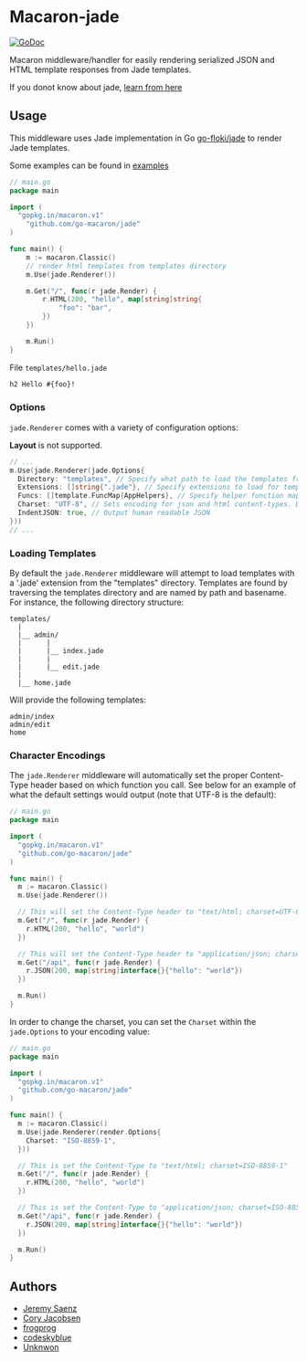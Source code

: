 # Macaron-jade
[![GoDoc](https://godoc.org/github.com/go-macaron/jade?status.svg)](https://godoc.org/github.com/go-macaron/jade)

Macaron middleware/handler for easily rendering serialized JSON and HTML template responses from Jade templates.

If you donot know about jade, [learn from here](http://www.learnjade.com/)

## Usage
This middleware uses Jade implementation in Go [go-floki/jade](https://github.com/go-floki/jade) to render Jade templates.

Some examples can be found in [examples](examples)

~~~ go
// main.go
package main

import (
  "gopkg.in/macaron.v1"
	"github.com/go-macaron/jade"
)

func main() {
	m := macaron.Classic()
	// render html templates from templates directory
	m.Use(jade.Renderer())

	m.Get("/", func(r jade.Render) {
		r.HTML(200, "hello", map[string]string{
			"foo": "bar",
		})
	})

	m.Run()
}
~~~

File `templates/hello.jade`

~~~ html
h2 Hello #{foo}!
~~~

### Options
`jade.Renderer` comes with a variety of configuration options:

**Layout** is not supported.

~~~ go
// ...
m.Use(jade.Renderer(jade.Options{
  Directory: "templates", // Specify what path to load the templates from.
  Extensions: []string{".jade"}, // Specify extensions to load for templates.
  Funcs: []template.FuncMap{AppHelpers}, // Specify helper function maps for templates to access.
  Charset: "UTF-8", // Sets encoding for json and html content-types. Default is "UTF-8".
  IndentJSON: true, // Output human readable JSON
}))
// ...
~~~

### Loading Templates
By default the `jade.Renderer` middleware will attempt to load templates with a '.jade' extension from the "templates" directory. Templates are found by traversing the templates directory and are named by path and basename. For instance, the following directory structure:

~~~
templates/
  |
  |__ admin/
  |      |
  |      |__ index.jade
  |      |
  |      |__ edit.jade
  |
  |__ home.jade
~~~

Will provide the following templates:
~~~
admin/index
admin/edit
home
~~~

### Character Encodings
The `jade.Renderer` middleware will automatically set the proper Content-Type header based on which function you call. See below for an example of what the default settings would output (note that UTF-8 is the default):
~~~ go
// main.go
package main

import (
  "gopkg.in/macaron.v1"
  "github.com/go-macaron/jade"
)

func main() {
  m := macaron.Classic()
  m.Use(jade.Renderer())

  // This will set the Content-Type header to "text/html; charset=UTF-8"
  m.Get("/", func(r jade.Render) {
    r.HTML(200, "hello", "world")
  })

  // This will set the Content-Type header to "application/json; charset=UTF-8"
  m.Get("/api", func(r jade.Render) {
    r.JSON(200, map[string]interface{}{"hello": "world"})
  })

  m.Run()
}

~~~

In order to change the charset, you can set the `Charset` within the `jade.Options` to your encoding value:
~~~ go
// main.go
package main

import (
  "gopkg.in/macaron.v1"
  "github.com/go-macaron/jade"
)

func main() {
  m := macaron.Classic()
  m.Use(jade.Renderer(render.Options{
    Charset: "ISO-8859-1",
  }))

  // This is set the Content-Type to "text/html; charset=ISO-8859-1"
  m.Get("/", func(r jade.Render) {
    r.HTML(200, "hello", "world")
  })

  // This is set the Content-Type to "application/json; charset=ISO-8859-1"
  m.Get("/api", func(r jade.Render) {
    r.JSON(200, map[string]interface{}{"hello": "world"})
  })

  m.Run()
}

~~~

## Authors
* [Jeremy Saenz](http://github.com/codegangsta)
* [Cory Jacobsen](http://github.com/cojac)
* [frogprog](http://github.com/frogprog)
* [codeskyblue](http://github.com/codeskyblue)
* [Unknwon](http://github.com/Unknwon)
